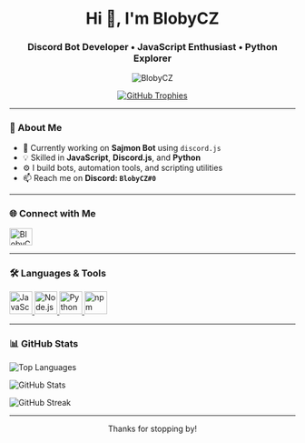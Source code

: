 <h1 align="center">Hi 👋, I'm BlobyCZ</h1>
<h3 align="center">Discord Bot Developer • JavaScript Enthusiast • Python Explorer</h3>

<p align="center">
  <img src="https://komarev.com/ghpvc/?username=NotBloby&label=Profile%20views&color=0e75b6&style=flat" alt="BlobyCZ" />
</p>

<p align="center">
  <a href="https://github.com/ryo-ma/github-profile-trophy">
    <img src="https://github-profile-trophy.vercel.app/?username=NotBloby&theme=tokyonight&margin-w=15&margin-h=15" alt="GitHub Trophies" />
  </a>
</p>

---

### 🚀 About Me

- 🔭 Currently working on **Sajmon Bot** using `discord.js`
- 💡 Skilled in **JavaScript**, **Discord.js**, and **Python**
- ⚙️ I build bots, automation tools, and scripting utilities
- 📫 Reach me on **Discord: `BlobyCZ#0`**

---

### 🌐 Connect with Me

<p>
  <a href="https://discord.com/users/BlobyCZ#0" target="_blank">
    <img align="center" src="https://raw.githubusercontent.com/rahuldkjain/github-profile-readme-generator/master/src/images/icons/Social/discord.svg" alt="BlobyCZ#0" height="30" width="40" />
  </a>
</p>

---

### 🛠️ Languages & Tools

<p align="left">
  <a href="https://developer.mozilla.org/en-US/docs/Web/JavaScript" target="_blank">
    <img src="https://cdn.jsdelivr.net/gh/devicons/devicon/icons/javascript/javascript-original.svg" width="40" height="40" alt="JavaScript"/>
  </a>
  <a href="https://nodejs.org/" target="_blank">
    <img src="https://cdn.jsdelivr.net/gh/devicons/devicon/icons/nodejs/nodejs-original.svg" width="40" height="40" alt="Node.js"/>
  </a>
  <a href="https://www.python.org/" target="_blank">
    <img src="https://cdn.jsdelivr.net/gh/devicons/devicon/icons/python/python-original.svg" width="40" height="40" alt="Python"/>
  </a>
  <a href="https://www.npmjs.com/" target="_blank">
    <img src="https://cdn.jsdelivr.net/gh/devicons/devicon/icons/npm/npm-original-wordmark.svg" width="40" height="40" alt="npm"/>
  </a>
</p>

---

### 📊 GitHub Stats

<p align="left">
  <img src="https://github-readme-stats.vercel.app/api/top-langs?username=NotBloby&show_icons=true&locale=en&layout=compact&theme=tokyonight" alt="Top Languages" />
</p>

<p align="left">
  <img src="https://github-readme-stats.vercel.app/api?username=NotBloby&show_icons=true&locale=en&theme=tokyonight" alt="GitHub Stats" />
</p>

<p align="left">
  <img src="https://github-readme-streak-stats.herokuapp.com/?user=NotBloby&theme=tokyonight" alt="GitHub Streak" />
</p>

---

<p align="center">Thanks for stopping by!</p>
